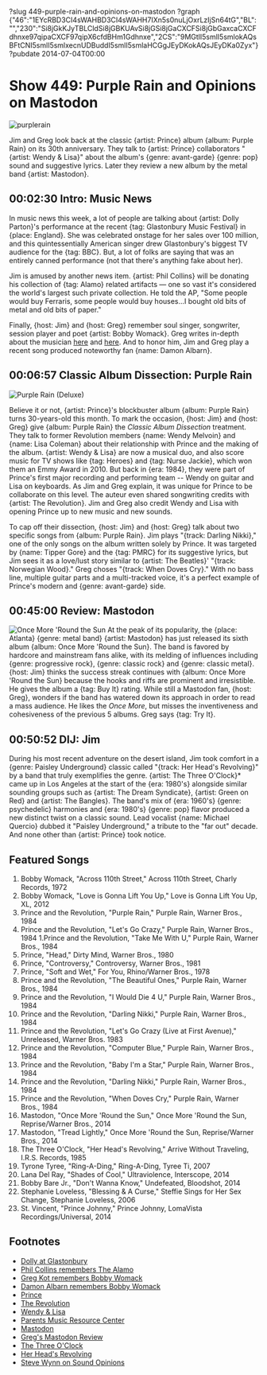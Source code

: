 ?slug 449-purple-rain-and-opinions-on-mastodon
?graph {"46":"1EYcRBD3CI4sWAHBD3CI4sWAHH7IXn5s0nuLjOxrLzIjSn64tG","BL":"","230":"Si8jGkKJyTBLCldSi8jGBKUAvSi8jGSi8jGaCXCFSi8jGbGaxcaCXCFdhnxe97qipaCXCF97qipX6cfdBHm1Gdhnxe","2CS":"9MGtlI5smlI5smlokAQsBFtCNI5smlI5smlxecnUDBuddI5smlI5smlaHCGgJEyDKokAQsJEyDKa0Zyx"}
?pubdate 2014-07-04T00:00

# Show 449: Purple Rain and Opinions on Mastodon

![purplerain](https://static.soundopinions.org/images/2014/purplerain_web.jpg)

Jim and Greg look back at the classic {artist: Prince} album {album: Purple Rain} on its 30th anniversary. They talk to {artist: Prince} collaborators "{artist: Wendy & Lisa}" about the album's {genre: avant-garde} {genre: pop} sound and suggestive lyrics. Later they review a new album by the metal band {artist: Mastodon}.

## 00:02:30 Intro: Music News
In music news this week, a lot of people are talking about {artist: Dolly Parton}'s performance at the recent {tag: Glastonbury Music Festival} in {place: England}. She was celebrated onstage for her sales over 100 million, and this quintessentially American singer drew Glastonbury's biggest TV audience for the {tag: BBC}. But, a lot of folks are saying that was an entirely canned performance (not that there's anything fake about her).

Jim is amused by another news item. {artist: Phil Collins} will be donating his collection of {tag: Alamo} related artifacts — one so vast it's considered the world's largest such private collection. He told the AP, "Some people would buy Ferraris, some people would buy houses...I bought old bits of metal and old bits of paper."

Finally, {host: Jim} and {host: Greg} remember soul singer, songwriter, session player and poet {artist: Bobby Womack}. Greg writes in-depth about the musician [here](http://articles.chicagotribune.com/2014-06-28/entertainment/chi-bobby-womack-obit-20140627_1_bobby-womack-extensive-session-work-sam-cooke) and [here](http://www.bbc.com/culture/story/20140701-the-death-of-soul-music). And to honor him, Jim and Greg play a recent song produced noteworthy fan {name: Damon Albarn}.

## 00:06:57 Classic Album Dissection: Purple Rain 
![Purple Rain (Deluxe)](https://static.soundopinions.org/assets/449/BL0.jpg)

Believe it or not, {artist: Prince}'s blockbuster album {album: Purple Rain} turns 30-years-old this month. To mark the occasion, {host: Jim} and {host: Greg} give {album: Purple Rain} the *Classic Album Dissection* treatment. They talk to former Revolution members {name: Wendy Melvoin} and {name: Lisa Coleman} about their relationship with Prince and the making of the album. {artist: Wendy & Lisa} are now a musical duo, and also score music for TV shows like {tag: Heroes} and {tag: Nurse Jackie}, which won them an Emmy Award in 2010. But back in {era: 1984}, they were part of Prince's first major recording and performing team -- Wendy on guitar and Lisa on keyboards. As Jim and Greg explain, it was unique for Prince to be collaborate on this level. The auteur even shared songwriting credits with {artist: The Revolution}. Jim and Greg also credit Wendy and Lisa with opening Prince up to new music and new sounds.

To cap off their dissection, {host: Jim} and {host: Greg} talk about two specific songs from {album: Purple Rain}. Jim plays "{track: Darling Nikki}," one of the only songs on the album written solely by Prince. It was targeted by {name: Tipper Gore} and the {tag: PMRC} for its suggestive lyrics, but Jim sees it as a love/lust story similar to {artist: The Beatles}' "{track: Norwegian Wood}." Greg choses "{track: When Doves Cry}." With no bass line, multiple guitar parts and a multi-tracked voice, it's a perfect example of Prince's modern and {genre: avant-garde} side.


## 00:45:00 Review: Mastodon
![Once More 'Round the Sun](https://static.soundopinions.org/assets/449/2300.jpg)
At the peak of its popularity, the {place: Atlanta} {genre: metal band} {artist: Mastodon} has just released its sixth album {album: Once More 'Round the Sun}. The band is favored by hardcore and mainstream fans alike, with its melding of influences including {genre: progressive rock}, {genre: classic rock} and {genre: classic metal}. {host: Jim} thinks the success streak continues with {album: Once More 'Round the Sun} because the hooks and riffs are prominent and irresistible. He gives the album a {tag: Buy It} rating. While still a Mastodon fan, {host: Greg},  wonders if the band has watered down its approach in order to read a mass audience. He likes the *Once More*, but misses the inventiveness and cohesiveness of the previous 5 albums. Greg says {tag: Try It}.

## 00:50:52 DIJ: Jim
During his most recent adventure on the desert island, Jim took comfort in a {genre: Paisley Underground} classic called "{track: Her Head's Revolving}" by a band that truly exemplifies the genre. {artist: The Three O'Clock}* came up in Los Angeles at the start of the {era: 1980's} alongside similar sounding groups such as {artist: The Dream Syndicate}, {artist: Green on Red} and {artist: The Bangles}. The band's mix of {era: 1960's} {genre: psychedelic} harmonies and {era: 1980's} {genre: pop} flavor produced a new distinct twist on a classic sound. Lead vocalist {name: Michael Quercio} dubbed it "Paisley Underground," a tribute to the "far out" decade. And none other than {artist: Prince} took notice. 

## Featured Songs
1. Bobby Womack, "Across 110th Street," Across 110th Street, Charly Records, 1972 
1. Bobby Womack, "Love is Gonna Lift You Up," Love is Gonna Lift You Up, XL, 2012 
1. Prince and the Revolution, "Purple Rain," Purple Rain, Warner Bros., 1984 
1. Prince and the Revolution, "Let's Go Crazy," Purple Rain, Warner Bros., 1984 
1.Prince and the Revolution, "Take Me With U," Purple Rain, Warner Bros., 1984 
1. Prince, "Head," Dirty Mind, Warner Bros., 1980 
1. Prince, "Controversy," Controversy, Warner Bros., 1981 
1. Prince, "Soft and Wet," For You, Rhino/Warner Bros., 1978 
1. Prince and the Revolution, "The Beautiful Ones," Purple Rain, Warner Bros., 1984 
1. Prince and the Revolution, "I Would Die 4 U," Purple Rain, Warner Bros., 1984 
1. Prince and the Revolution, "Darling Nikki," Purple Rain, Warner Bros., 1984 
1. Prince and the Revolution, "Let's Go Crazy (Live at First Avenue)," Unreleased, Warner Bros. 1983
1. Prince and the Revolution, "Computer Blue," Purple Rain, Warner Bros., 1984 
1. Prince and the Revolution, "Baby I'm a Star," Purple Rain, Warner Bros., 1984 
1. Prince and the Revolution, "Darling Nikki," Purple Rain, Warner Bros., 1984
1. Prince and the Revolution, "When Doves Cry," Purple Rain, Warner Bros., 1984 
1. Mastodon, "Once More 'Round the Sun," Once More 'Round the Sun, Reprise/Warner Bros., 2014 
1. Mastodon, "Tread Lightly," Once More 'Round the Sun, Reprise/Warner Bros., 2014 
1. The Three O'Clock, "Her Head's Revolving," Arrive Without Traveling, I.R.S. Records, 1985 
1. Tyrone Tyree, "Ring-A-Ding," Ring-A-Ding, Tyree Ti, 2007 
1. Lana Del Ray, "Shades of Cool," Ultraviolence, Interscope, 2014 
1. Bobby Bare Jr., "Don't Wanna Know," Undefeated, Bloodshot, 2014 
1. Stephanie Loveless, "Blessing & A Curse," Steffie Sings for Her Sex Change, Stephanie Loveless, 2006 
1. St. Vincent, "Prince Johnny," Prince Johnny, LomaVista Recordings/Universal, 2014 


## Footnotes
- [Dolly at Glastonbury](http://www.telegraph.co.uk/culture/glastonbury/10934950/Was-Dolly-Parton-miming-at-Glastonbury.html)
- [Phil Collins remembers The Alamo](http://bigstory.ap.org/article/phil-collins-donates-revolution-artifacts-alamo)
- [Greg Kot remembers Bobby Womack](http://www.bbc.com/culture/story/20140701-the-death-of-soul-music)
- [Damon Albarn remembers Bobby Womack](http://www.nme.com/news/bobby-womack/78178)
- [Prince](http://prince.org/)
- [The Revolution](http://en.wikipedia.org/wiki/The_Revolution_(band))
- [Wendy & Lisa](http://www.wendyandlisa.com/)
- [Parents Music Resource Center](http://www.vulture.com/2010/09/pmrc_25_anniversary.html)
- [Mastodon](http://www.mastodonrocks.com/)
- [Greg's Mastodon Review](http://www.chicagotribune.com/entertainment/music/turnitup/ct-mastodon-album-review-once-more-round-the-sun-20140620,0,4112684.column)
- [The Three O'Clock](http://www.allmusic.com/artist/the-three-oclock-mn0000571806)
- [Her Head's Revolving](https://www.youtube.com/watch?v=uSIn7g1h7YA)
- [Steve Wynn on Sound Opinions](http://www.soundopinions.org/show/21)
